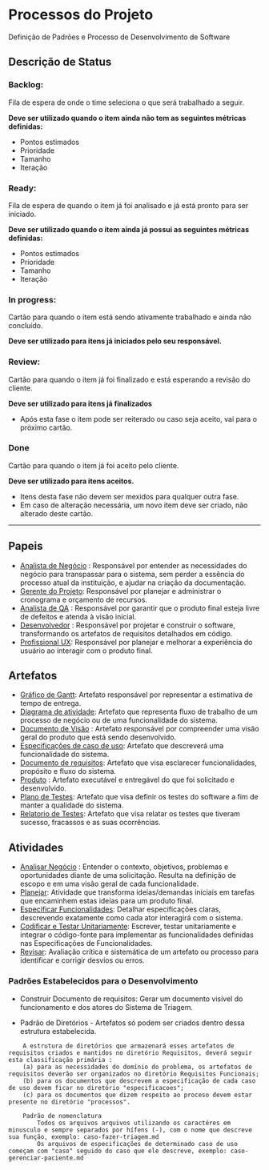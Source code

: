 
# Processos do Projeto 
Definição de Padrões e Processo de Desenvolvimento de Software

## Descrição de Status

### Backlog:
Fila de espera de onde o time seleciona o que será trabalhado a seguir.

**Deve ser utilizado quando o item ainda não tem as seguintes métricas definidas:**
- Pontos estimados
- Prioridade
- Tamanho
- Iteração

### Ready:
Fila de espera de quando o item já foi analisado e já está pronto para ser iniciado.

**Deve ser utilizado quando o item ainda já possui as seguintes métricas definidas:**
- Pontos estimados
- Prioridade
- Tamanho
- Iteração

### In progress:
Cartão para quando o item está sendo ativamente trabalhado e ainda não concluído.

**Deve ser utilizado para itens já iniciados pelo seu responsável.**

### Review:
Cartão para quando o item já foi finalizado e está esperando a revisão do cliente.

**Deve ser utilizado para itens já finalizados**

 - Após esta fase o item pode ser reiterado ou caso seja aceito, vai para o próximo cartão.

### Done
Cartão para quando o item já foi aceito pelo cliente.

**Deve ser utilizado para itens aceitos.**

- Itens desta fase não devem ser mexidos para qualquer outra fase.
- Em caso de alteração necessária, um novo item deve ser criado, não alterado deste cartão.

---
## Papeis
- [Analista de Negócio](https://github.com/JoaoLima98/triagem_hospitalar/blob/main/documentacao/processos/papeis.md#analista-de-neg%C3%B3cio-an) : Responsável por entender as necessidades do negócio para transpassar para o sistema, sem perder a essência do processo atual da instituição, e ajudar na criação da documentação.
- [Gerente do Projeto](https://github.com/JoaoLima98/novo_hospital/edit/main/documentacao/processos/papeis.md#gerente-do-projeto): Responsável por planejar e administrar o cronograma e orçamento de recursos.
- [Analista de QA](https://github.com/JoaoLima98/triagem_hospitalar/blob/main/documentacao/processos/papeis.md#analista-de-qa-quality-assurance) : Responsável por garantir que o produto final esteja livre de defeitos e atenda à visão inicial.
- [Desenvolvedor](https://github.com/JoaoLima98/triagem_hospitalar/blob/main/documentacao/processos/papeis.md#desenvolvedor) : Responsável por projetar e construir o software, transformando os artefatos de requisitos detalhados em código.
- [Profissional UX](https://github.com/JoaoLima98/novo_hospital/blob/main/documentacao/processos/papeis.md#profissional-ux): Responsável por planejar e melhorar a experiência do usuário ao interagir com o produto final.

## Artefatos
- [Gráfico de Gantt](https://github.com/JoaoLima98/novo_hospital/blob/main/documentacao/processos/artefatos.md#6-gr%C3%A1fico-de-gantt): Artefato responsável por representar a estimativa de tempo de entrega.
- [Diagrama de atividade](https://github.com/JoaoLima98/novo_hospital/blob/main/documentacao/processos/artefatos.md#7-diagrama-de-atividades): Artefato que representa fluxo de trabalho de um processo de negócio ou de uma funcionalidade do sistema.
- [Documento de Visão](https://github.com/JoaoLima98/novo_hospital/blob/main/documentacao/processos/artefatos.md#1-documento-de-vis%C3%A3o) : Artefato responsável por compreender uma visão geral do produto que está sendo desenvolvido.
- [Especificações de caso de uso](https://github.com/JoaoLima98/novo_hospital/blob/main/documentacao/processos/artefatos.md#2-especifica%C3%A7%C3%A3o-de-caso-de-uso): Artefato que descreverá uma funcionalidade do sistema.
- [Documento de requisitos](https://github.com/JoaoLima98/novo_hospital/blob/main/documentacao/processos/artefatos.md#3-documento-de-requisitos): Artefato que visa esclarecer funcionalidades, propósito e fluxo do sistema.
- [Produto](https://github.com/JoaoLima98/novo_hospital/blob/main/documentacao/processos/artefatos.md#4-produto-software-execut%C3%A1vel) : Artefato executável e entregável do que foi solicitado e desenvolvido.
- [Plano de Testes](https://github.com/JoaoLima98/novo_hospital/blob/main/documentacao/processos/artefatos.md#5-plano-de-testes): Artefato que visa definir os testes do software a fim de manter a qualidade do sistema.
- [Relatorio de Testes](https://github.com/JoaoLima98/novo_hospital/blob/main/documentacao/processos/artefatos.md#6-relat%C3%B3rio-de-testes): Artefato que visa relatar os testes que tiveram sucesso, fracassos e as suas ocorrências.

## Atividades
- [Analisar Negócio](https://github.com/JoaoLima98/novo_hospital/blob/main/documentacao/processos/atividades.md#1-analisar-neg%C3%B3cio) : Entender o contexto, objetivos, problemas e oportunidades diante de uma solicitação. Resulta na definição de escopo e em uma visão geral de cada funcionalidade.
- [Planejar](https://github.com/JoaoLima98/novo_hospital/edit/main/documentacao/processos/atividades.md#2-planejar): Atividade que transforma ideias/demandas iniciais em tarefas que encaminhem estas ideias para um produto final.
- [Especificar Funcionalidades](https://github.com/JoaoLima98/novo_hospital/blob/main/documentacao/processos/atividades.md#2-especificar-funcionalidades): Detalhar especificações claras, descrevendo exatamente como cada ator interagirá com o sistema.
- [Codificar e Testar Unitariamente](https://github.com/JoaoLima98/novo_hospital/blob/main/documentacao/processos/atividades.md#3-codificar-e-testar-unitariamente): Escrever, testar unitariamente e integrar o código-fonte para implementar as funcionalidades definidas nas Especificações de Funcionalidades.
- [Revisar](https://github.com/JoaoLima98/novo_hospital/edit/main/documentacao/processos/atividades.md#6-revisar): Avaliação crítica e sistemática de um artefato ou processo para identificar e corrigir desvios ou erros.

### Padrões Estabelecidos para o Desenvolvimento
- Construir Documento de requisitos: Gerar um documento visível do funcionamento e dos atores do Sistema de Triagem.

- Padrão de Diretórios - Artefatos só podem ser criados dentro dessa estrutura estabelecida.

````
    A estrutura de diretórios que armazenará esses artefatos de requisitos criados e mantidos no diretório Requisitos, deverá seguir esta classificação primária : 
    (a) para as necessidades do domínio do problema, os artefatos de requisitos deverão ser organizados no diretório Requisitos Funcionais; 
    (b) para os documentos que descrevem a especificação de cada caso de uso devem ficar no diretório "especificacoes"; 
    (c) para os documentos que dizem respeito ao proceso devem estar presente no diretório "processos".

    Padrão de nomenclatura
        Todos os arquivos arquivos utilizando os caractéres em minusculo e sempre separados por hífens (-), com o nome que descreve sua função, exemplo: caso-fazer-triagem.md
        Os arquivos de especificações de determinado caso de uso começam com "caso" seguido do caso que ele descreve, exemplo: caso-gerenciar-paciente.md
